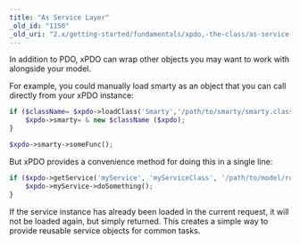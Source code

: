 ```yaml
---
title: "As Service Layer"
_old_id: "1150"
_old_uri: "2.x/getting-started/fundamentals/xpdo,-the-class/as-service-layer"
---
```


In addition to PDO, xPDO can wrap other objects you may want to work with alongside your model.

For example, you could manually load smarty as an object that you can call directly from your xPDO instance:

``` php 
if ($className= $xpdo->loadClass('Smarty','/path/to/smarty/smarty.class.php', false, true)) {
    $xpdo->smarty= & new $className ($xpdo);
}

$xpdo->smarty->someFunc();
```

But xPDO provides a convenience method for doing this in a single line:

``` php 
if ($xpdo->getService('myService', 'myServiceClass', '/path/to/model/root/', array('param1' => $param1, 'param2' => $param2)) {
    $xpdo->myService->doSomething();
}
```

If the service instance has already been loaded in the current request, it will not be loaded again, but simply returned. This creates a simple way to provide reusable service objects for common tasks.